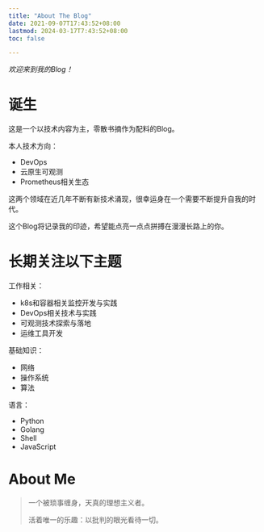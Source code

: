 ```yaml
---
title: "About The Blog"
date: 2021-09-07T17:43:52+08:00
lastmod: 2024-03-17T7:43:52+08:00
toc: false

---
```

*欢迎来到我的Blog！*

# 诞生

这是一个以技术内容为主，零散书摘作为配料的Blog。

本人技术方向：

- DevOps
- 云原生可观测
- Prometheus相关生态

这两个领域在近几年不断有新技术涌现，很幸运身在一个需要不断提升自我的时代。

这个Blog将记录我的印迹，希望能点亮一点点拼搏在漫漫长路上的你。

# 长期关注以下主题

工作相关：

- k8s和容器相关监控开发与实践
- DevOps相关技术与实践
- 可观测技术探索与落地
- 运维工具开发

基础知识：

- 网络
- 操作系统
- 算法

语言：

- Python
- Golang
- Shell
- JavaScript

# About Me

> 一个被琐事缠身，天真的理想主义者。
>
> 活着唯一的乐趣：以批判的眼光看待一切。
